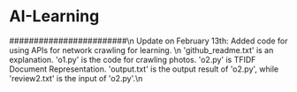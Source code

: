 # AI-Learning
########################\n
Update on February 13th: Added code for using APIs for network crawling for learning. \n
'github_readme.txt' is an explanation. 'o1.py' is the code for crawling photos. 'o2.py' is TFIDF Document Representation. 'output.txt' is the output result of 'o2.py', while 'review2.txt' is the input of 'o2.py'.\n
